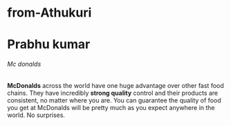 # from-Athukuri
# Prabhu kumar

###### Mc donalds

**McDonalds** across the world have one huge advantage over other fast food chains. They have incredibly **strong quality** control and their products are consistent, no matter where you are. You can guarantee the quality of food you get at McDonalds will be pretty much as you expect anywhere in the world. No surprises.
